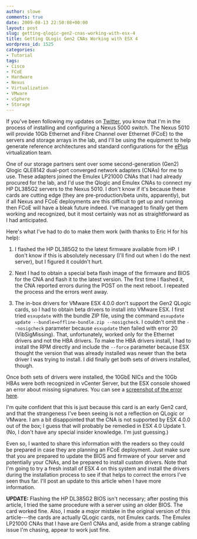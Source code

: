 ```yaml
---
author: slowe
comments: true
date: 2009-08-13 22:50:08+00:00
layout: post
slug: getting-qlogic-gen2-cnas-working-with-esx-4
title: Getting QLogic Gen2 CNAs Working with ESX 4
wordpress_id: 1525
categories:
- Tutorial
tags:
- Cisco
- FCoE
- Hardware
- Nexus
- Virtualization
- VMware
- vSphere
- Storage
---
```


If you've been following my updates on [Twitter](http://twitter.com/scott_lowe), you know that I'm in the process of installing and configuring a Nexus 5000 switch. The Nexus 5010 will provide 10Gb Ethernet and Fibre Channel over Ethernet (FCoE) to the servers and storage arrays in the lab, and I'll be using the equipment to help generate reference architectures and standard configurations for the [ePlus](http://www.eplus.com/) virtualization team.

One of our storage partners sent over some second-generation (Gen2) Qlogic QLE8142 dual-port converged network adapters (CNAs) for me to use. These adapters joined the Emulex LP21000 CNAs that I had already procured for the lab, and I'd use the Qlogic and Emulex CNAs to connect my HP DL385G2 servers to the Nexus 5010. I don't know if it's because these cards are cutting edge (they are pre-production/beta units, apparently), but if all Nexus and FCoE deployments are this difficult to get up and running then FCoE will have a bleak future indeed. I've managed to finally get them working and recognized, but it most certainly was not as straightforward as I had anticipated.

Here's what I've had to do to make them work (with thanks to Eric H for his help):

1. I flashed the HP DL385G2 to the latest firmware available from HP. I don't know if this is absolutely necessary (I'll find out when I do the next server), but I figured it couldn't hurt.

2. Next I had to obtain a special beta flash image of the firmware and BIOS for the CNA and flash it to the latest version. The first time I flashed it, the CNA reported errors during the POST on the next reboot. I repeated the process and the errors went away.

3. The in-box drivers for VMware ESX 4.0.0 don't support the Gen2 QLogic cards, so I had to obtain beta drivers to install into VMware ESX. I first tried `esxupdate` with the bundle ZIP file, using the command `esxupdate update --bundle=offline-bundle.zip --nosigcheck`. I couldn't omit the `--nosigcheck` parameter because `esxupdate` then failed with error 20 (VibSigMissing). That, unfortunately, worked only for the Ethernet drivers and not the HBA drivers. To make the HBA drivers install, I had to install the RPM directly and include the `--force` parameter because ESX thought the version that was already installed was newer than the beta driver I was trying to install. I did finally get both sets of drivers installed, though.

Once both sets of drivers were installed, the 10GbE NICs and the 10Gb HBAs were both recognized in vCenter Server, but the ESX console showed an error about missing signatures. You can see a [screenshot of the error here](http://dl.getdropbox.com/u/1015730/esx4-gen2cna-drivers.png).

I'm quite confident that this is just because this card is an early Gen2 card, and that the strangeness I've been seeing is not a reflection on QLogic or VMware. I am a bit disappointed that the CNA is not supported by ESX 4.0.0 out of the box; I guess that will probably be remedied in ESX 4.0 Update 1. (No, I don't have any special insider knowledge. I'm just guessing.)

Even so, I wanted to share this information with the readers so they could be prepared in case they are planning an FCoE deployment. Just make sure that you are prepared to update the BIOS and firmware of your server and potentially your CNAs, and be prepared to install custom drivers. Note that I'm going to try a fresh install of ESX 4 on this system and install the drivers during the installation process to see if that helps to correct the errors I've seen thus far. I'll post an update to this article when I have more information.

**UPDATE:** Flashing the HP DL385G2 BIOS isn't necessary; after posting this article, I tried the same procedure with a server using an older BIOS. The card worked fine. Also, I made a _major_ mistake in the original version of this article---the cards are actually QLogic cards, not Emulex cards. The Emulex LP21000 CNAs that I have are Gen1 CNAs and, aside from a strange cabling issue I'm chasing, appear to work just fine.

